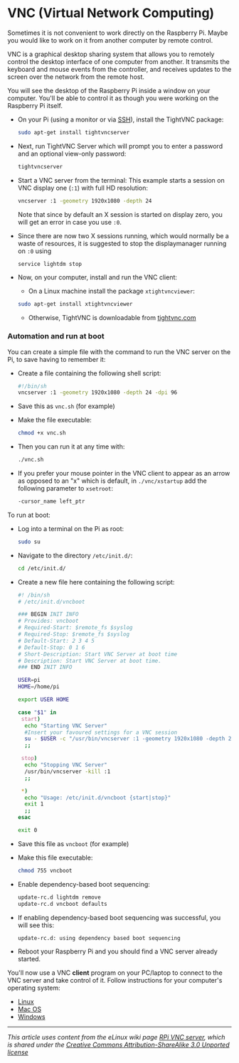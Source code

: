 # VNC (Virtual Network Computing)

Sometimes it is not convenient to work directly on the Raspberry Pi. Maybe you would like to work on it from another computer by remote control.

VNC is a graphical desktop sharing system that allows you to remotely control the desktop interface of one computer from another. It transmits the keyboard and mouse events from the controller, and receives updates to the screen over the network from the remote host.

You will see the desktop of the Raspberry Pi inside a window on your computer. You'll be able to control it as though you were working on the Raspberry Pi itself.

- On your Pi (using a monitor or via [SSH](../ssh/README.md)), install the TightVNC package:

    ```bash
    sudo apt-get install tightvncserver
    ```

- Next, run TightVNC Server which will prompt you to enter a password and an optional view-only password:

    ```bash
    tightvncserver
    ```

- Start a VNC server from the terminal:  This example starts a session on VNC display one (```:1```) with full HD resolution:

    ```bash
    vncserver :1 -geometry 1920x1080 -depth 24
    ```

    Note that since by default an X session is started on display zero, you will get an error in case you use `:0`.

- Since there are now two X sessions running, which would normally be a waste of resources, it is suggested to stop the displaymanager running on ```:0``` using

    ```bash
    service lightdm stop
    ```
    
- Now, on your computer, install and run the VNC client:

    - On a Linux machine install the package `xtightvncviewer`:

    ```bash
    sudo apt-get install xtightvncviewer
    ```

    - Otherwise, TightVNC is downloadable from [tightvnc.com](http://www.tightvnc.com/download.php)

### Automation and run at boot

You can create a simple file with the command to run the VNC server on the Pi, to save having to remember it:

- Create a file containing the following shell script:

    ```bash
    #!/bin/sh
    vncserver :1 -geometry 1920x1080 -depth 24 -dpi 96
    ```

- Save this as `vnc.sh` (for example)

- Make the file executable:

    ```bash
    chmod +x vnc.sh
    ```

- Then you can run it at any time with:

    ```bash
    ./vnc.sh
    ```

- If you prefer your mouse pointer in the VNC client to appear as an arrow as opposed to an "x" which is default, in `./vnc/xstartup` add the following parameter to `xsetroot`:

    ```bash
    -cursor_name left_ptr
    ```

To run at boot:

- Log into a terminal on the Pi as root:

    ```bash
    sudo su
    ```

- Navigate to the directory `/etc/init.d/`:

    ```bash
    cd /etc/init.d/
    ```

- Create a new file here containing the following script:

    ```bash
    #! /bin/sh
    # /etc/init.d/vncboot
    
    ### BEGIN INIT INFO
    # Provides: vncboot
    # Required-Start: $remote_fs $syslog
    # Required-Stop: $remote_fs $syslog
    # Default-Start: 2 3 4 5
    # Default-Stop: 0 1 6
    # Short-Description: Start VNC Server at boot time
    # Description: Start VNC Server at boot time.
    ### END INIT INFO
    
    USER=pi
    HOME=/home/pi
    
    export USER HOME
    
    case "$1" in
     start)
      echo "Starting VNC Server"
      #Insert your favoured settings for a VNC session
      su - $USER -c "/usr/bin/vncserver :1 -geometry 1920x1080 -depth 24 -dpi 96 -pixelformat rgb565"
      ;;
    
     stop)
      echo "Stopping VNC Server"
      /usr/bin/vncserver -kill :1
      ;;
    
     *)
      echo "Usage: /etc/init.d/vncboot {start|stop}"
      exit 1
      ;;
    esac
    
    exit 0
    ```

- Save this file as `vncboot` (for example)

- Make this file executable:

    ```bash
    chmod 755 vncboot
    ```

- Enable dependency-based boot sequencing:

    ```bash
    update-rc.d lightdm remove
    update-rc.d vncboot defaults
    ```

- If enabling dependency-based boot sequencing was successful, you will see this:

    ```bash
    update-rc.d: using dependency based boot sequencing
    ```

- Reboot your Raspberry Pi and you should find a VNC server already started.

You'll now use a VNC **client** program on your PC/laptop to connect to the VNC server and take control of it. Follow instructions for your computer's operating system:

- [Linux](linux.md)
- [Mac OS](mac.md)
- [Windows](windows.md)

---

*This article uses content from the eLinux wiki page [RPi VNC server](http://elinux.org/RPi_VNC_Server), which is shared under the [Creative Commons Attribution-ShareAlike 3.0 Unported license](http://creativecommons.org/licenses/by-sa/3.0/)*
